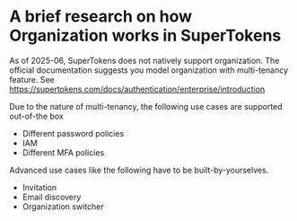 # A brief research on how Organization works in SuperTokens

As of 2025-06, SuperTokens does not natively support organization.
The official documentation suggests you model organization with multi-tenancy feature.
See https://supertokens.com/docs/authentication/enterprise/introduction

Due to the nature of multi-tenancy, the following use cases are supported out-of-the box

- Different password policies
- IAM
- Different MFA policies

Advanced use cases like the following have to be built-by-yourselves.

- Invitation
- Email discovery
- Organization switcher
